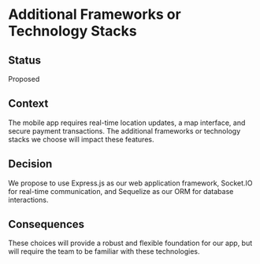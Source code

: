 
# Additional Frameworks or Technology Stacks

## Status
Proposed

## Context
The mobile app requires real-time location updates, a map interface, and secure payment transactions. The additional frameworks or technology stacks we choose will impact these features.

## Decision
We propose to use Express.js as our web application framework, Socket.IO for real-time communication, and Sequelize as our ORM for database interactions.

## Consequences
These choices will provide a robust and flexible foundation for our app, but will require the team to be familiar with these technologies.